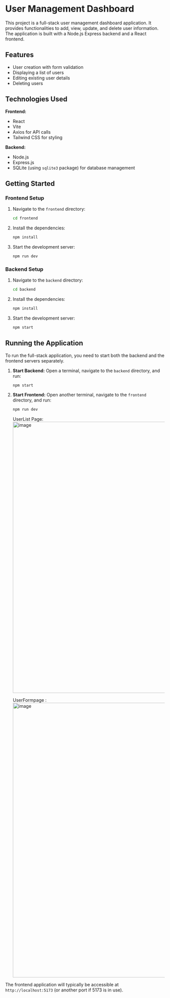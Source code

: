# User Management Dashboard

This project is a full-stack user management dashboard application. It provides functionalities to add, view, update, and delete user information. The application is built with a Node.js Express backend and a React frontend.

## Features

- User creation with form validation
- Displaying a list of users
- Editing existing user details
- Deleting users

## Technologies Used

**Frontend:**
- React
- Vite
- Axios for API calls
- Tailwind CSS for styling

**Backend:**
- Node.js
- Express.js
- SQLite (using `sqlite3` package) for database management

## Getting Started

### Frontend Setup

1.  Navigate to the `frontend` directory:
    ```bash
    cd frontend
    ```
2.  Install the dependencies:
    ```bash
    npm install
    ```
3.  Start the development server:
    ```bash
    npm run dev
    ```

### Backend Setup

1.  Navigate to the `backend` directory:
    ```bash
    cd backend
    ```
2.  Install the dependencies:
    ```bash
    npm install
    ```
3.  Start the development server:
    ```bash
    npm start
    ```

## Running the Application

To run the full-stack application, you need to start both the backend and the frontend servers separately.

1.  **Start Backend:**
    Open a terminal, navigate to the `backend` directory, and run:
    ```bash
    npm start
    ```

2.  **Start Frontend:**
    Open another terminal, navigate to the `frontend` directory, and run:
    ```bash
    npm run dev
    ```
    UserList Page:
    <img width="1898" height="857" alt="image" src="https://github.com/user-attachments/assets/36f6d95a-7f4d-498e-90cf-945054019c66" />

    UserFormpage :
    <img width="1899" height="868" alt="image" src="https://github.com/user-attachments/assets/160ac9e8-f074-4e03-ba0a-2bef89d60cef" />


The frontend application will typically be accessible at `http://localhost:5173` (or another port if 5173 is in use).


